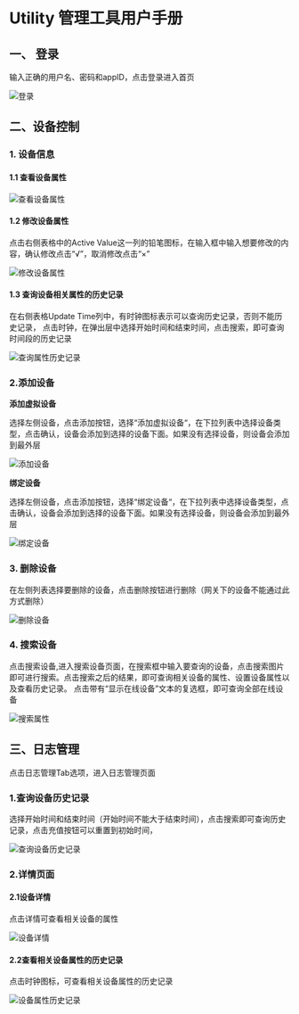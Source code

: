 # Utility 管理工具用户手册

## 一、 登录

输入正确的用户名、密码和appID，点击登录进入首页

![登录](../images/u_login.png)

## 二、设备控制

### 1. 设备信息

#### 1.1 查看设备属性

![查看设备属性](../images/u_control.png)

#### 1.2 修改设备属性

点击右侧表格中的Active Value这一列的铅笔图标，在输入框中输入想要修改的内容，确认修改点击“√”，取消修改点击“×”

![修改设备属性](../images/u_edit.png)

#### 1.3 查询设备相关属性的历史记录
在右侧表格Update Time列中，有时钟图标表示可以查询历史记录，否则不能历史记录，
点击时钟，在弹出层中选择开始时间和结束时间，点击搜索，即可查询时间段的历史记录

![查询属性历史记录](../images/u_attrHistory.png)

### 2.添加设备

<strong>添加虚拟设备</strong>

选择左侧设备，点击添加按钮，选择“添加虚拟设备“，在下拉列表中选择设备类型，点击确认，设备会添加到选择的设备下面。如果没有选择设备，则设备会添加到最外层

![添加设备](../images/u_addVdevice.png)

<strong>绑定设备</strong>

选择左侧设备，点击添加按钮，选择“绑定设备“，在下拉列表中选择设备类型，点击确认，设备会添加到选择的设备下面。如果没有选择设备，则设备会添加到最外层

![绑定设备](../images/u_bindDevice.png)

### 3. 删除设备

在左侧列表选择要删除的设备，点击删除按钮进行删除（网关下的设备不能通过此方式删除）

![删除设备](../images/u_deleteDevice.png)

### 4. 搜索设备

点击搜索设备,进入搜索设备页面，在搜索框中输入要查询的设备，点击搜索图片即可进行搜索。点击搜索之后的结果，即可查询相关设备的属性、设置设备属性以及查看历史记录。
点击带有“显示在线设备”文本的复选框，即可查询全部在线设备


![搜索属性](../images/u_search.png)

##  三、日志管理

点击日志管理Tab选项，进入日志管理页面

### 1.查询设备历史记录

选择开始时间和结束时间（开始时间不能大于结束时间），点击搜索即可查询历史记录，点击充值按钮可以重置到初始时间，

![查询设备历史记录](../images/u_sHistory.png)

### 2.详情页面

#### 2.1设备详情

点击详情可查看相关设备的属性

![设备详情](../images/u_detaile.png)

#### 2.2查看相关设备属性的历史记录

点击时钟图标，可查看相关设备属性的历史记录

![设备属性历史记录](../images/u_logo_history.png)
